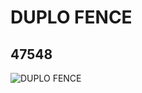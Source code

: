 # DUPLO FENCE
## 47548
![DUPLO FENCE](https://lc-www-live-s.legocdn.com/media/bricks/5/2/4214077.jpg)